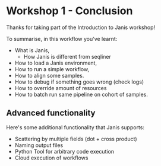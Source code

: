 # Workshop 1 - Conclusion

Thanks for taking part of the Introduction to Janis workshop!

To summarise, in this workflow you've learnt:

- What is Janis, 
    - How Janis is different from seqliner
- How to load a Janis environment,
- How to run a simple workflow,
- How to align some samples.
- How to debug if something goes wrong (check logs)
- How to override amount of resources
- How to batch run same pipeline on cohort of samples.


## Advanced functionality

Here's some additional functionality that Janis supports:

- Scattering by multiple fields (dot + cross product)
- Naming output files
- Python Tool for arbitrary code execution
- Cloud execution of workflows
